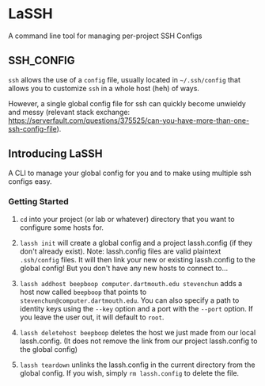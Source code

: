 # LaSSH
A command line tool for managing per-project SSH Configs

## SSH_CONFIG
`ssh` allows the use of a `config` file, usually located in `~/.ssh/config` that allows you to customize `ssh` in a whole host (heh) of ways.

However, a single global config file for ssh can quickly become unwieldy and messy (relevant stack exchange: https://serverfault.com/questions/375525/can-you-have-more-than-one-ssh-config-file).

## Introducing LaSSH
A CLI to manage your global config for you and to make using multiple ssh configs easy.

### Getting Started
1. `cd` into your project (or lab or whatever) directory that you want to configure some hosts for.

2. `lassh init` will create a global config and a project lassh.config (if they don't already exist). Note: lassh.config files are valid plaintext `.ssh/config` files. It will then link your new or existing lassh.config to the global config! But you don't have any new hosts to connect to...

3. `lassh addhost beepboop computer.dartmouth.edu stevenchun` adds a host now called `beepboop` that points to `stevenchun@computer.dartmouth.edu`. You can also specify a path to identity keys using the `--key` option and a port with the `--port` option. If you leave the user out, it will default to `root`.

4. `lassh deletehost beepboop` deletes the host we just made from our local lassh.config. (It does not remove the link from our project lassh.config to the global config)

5. `lassh teardown` unlinks the lassh.config in the current directory from the global config. If you wish, simply `rm lassh.config` to delete the file.
